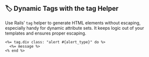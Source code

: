 ## 🏷️ Dynamic Tags with the tag Helper
Use Rails’ `tag` helper to generate HTML elements without escaping, especially handy for dynamic attribute sets. It keeps logic out of your templates and ensures proper escaping.

```erb
<%= tag.div class: "alert #{alert_type}" do %>
  <%= message %>
<% end %>
```
